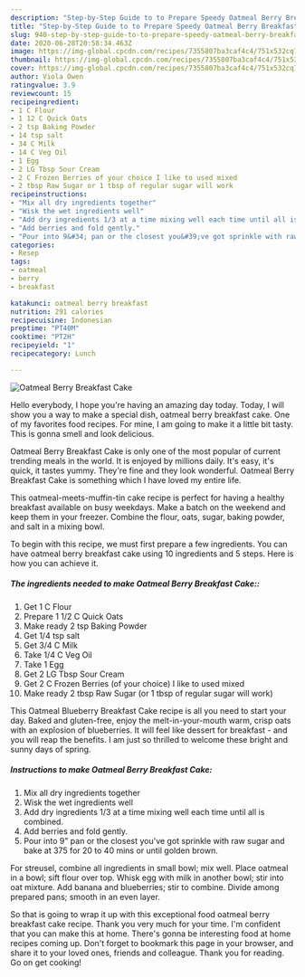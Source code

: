 ```yaml
---
description: "Step-by-Step Guide to to Prepare Speedy Oatmeal Berry Breakfast Cake"
title: "Step-by-Step Guide to to Prepare Speedy Oatmeal Berry Breakfast Cake"
slug: 940-step-by-step-guide-to-to-prepare-speedy-oatmeal-berry-breakfast-cake
date: 2020-06-28T20:58:34.463Z
image: https://img-global.cpcdn.com/recipes/7355807ba3caf4c4/751x532cq70/oatmeal-berry-breakfast-cake-recipe-main-photo.jpg
thumbnail: https://img-global.cpcdn.com/recipes/7355807ba3caf4c4/751x532cq70/oatmeal-berry-breakfast-cake-recipe-main-photo.jpg
cover: https://img-global.cpcdn.com/recipes/7355807ba3caf4c4/751x532cq70/oatmeal-berry-breakfast-cake-recipe-main-photo.jpg
author: Viola Owen
ratingvalue: 3.9
reviewcount: 15
recipeingredient:
- 1 C Flour
- 1 12 C Quick Oats
- 2 tsp Baking Powder
- 14 tsp salt
- 34 C Milk
- 14 C Veg Oil
- 1 Egg
- 2 LG Tbsp Sour Cream
- 2 C Frozen Berries of your choice I like to used mixed
- 2 tbsp Raw Sugar or 1 tbsp of regular sugar will work
recipeinstructions:
- "Mix all dry ingredients together"
- "Wisk the wet ingredients well"
- "Add dry ingredients 1/3 at a time mixing well each time until all is combined."
- "Add berries and fold gently."
- "Pour into 9&#34; pan or the closest you&#39;ve got sprinkle with raw sugar and bake at 375 for 20 to 40 mins or until golden brown."
categories:
- Resep
tags:
- oatmeal
- berry
- breakfast

katakunci: oatmeal berry breakfast
nutrition: 291 calories
recipecuisine: Indonesian
preptime: "PT40M"
cooktime: "PT2H"
recipeyield: "1"
recipecategory: Lunch

---
```



![Oatmeal Berry Breakfast Cake](https://img-global.cpcdn.com/recipes/7355807ba3caf4c4/751x532cq70/oatmeal-berry-breakfast-cake-recipe-main-photo.jpg)

Hello everybody, I hope you're having an amazing day today. Today, I will show you a way to make a special dish, oatmeal berry breakfast cake. One of my favorites food recipes. For mine, I am going to make it a little bit tasty. This is gonna smell and look delicious.

Oatmeal Berry Breakfast Cake is only one of the most popular of current trending meals in the world. It is enjoyed by millions daily. It's easy, it's quick, it tastes yummy. They're fine and they look wonderful. Oatmeal Berry Breakfast Cake is something which I have loved my entire life.

This oatmeal-meets-muffin-tin cake recipe is perfect for having a healthy breakfast available on busy weekdays. Make a batch on the weekend and keep them in your freezer. Combine the flour, oats, sugar, baking powder, and salt in a mixing bowl.


To begin with this recipe, we must first prepare a few ingredients. You can have oatmeal berry breakfast cake using 10 ingredients and 5 steps. Here is how you can achieve it.

##### The ingredients needed to make Oatmeal Berry Breakfast Cake::

1. Get 1 C Flour
1. Prepare 1 1/2 C Quick Oats
1. Make ready 2 tsp Baking Powder
1. Get 1/4 tsp salt
1. Get 3/4 C Milk
1. Take 1/4 C Veg Oil
1. Take 1 Egg
1. Get 2 LG Tbsp Sour Cream
1. Get 2 C Frozen Berries (of your choice) I like to used mixed
1. Make ready 2 tbsp Raw Sugar (or 1 tbsp of regular sugar will work)


This Oatmeal Blueberry Breakfast Cake recipe is all you need to start your day. Baked and gluten-free, enjoy the melt-in-your-mouth warm, crisp oats with an explosion of blueberries. It will feel like dessert for breakfast - and you will reap the benefits. I am just so thrilled to welcome these bright and sunny days of spring. 

##### Instructions to make Oatmeal Berry Breakfast Cake:

1. Mix all dry ingredients together
1. Wisk the wet ingredients well
1. Add dry ingredients 1/3 at a time mixing well each time until all is combined.
1. Add berries and fold gently.
1. Pour into 9&#34; pan or the closest you&#39;ve got sprinkle with raw sugar and bake at 375 for 20 to 40 mins or until golden brown.


For streusel, combine all ingredients in small bowl; mix well. Place oatmeal in a bowl; sift flour over top. Whisk egg with milk in another bowl; stir into oat mixture. Add banana and blueberries; stir to combine. Divide among prepared pans; smooth in an even layer. 

So that is going to wrap it up with this exceptional food oatmeal berry breakfast cake recipe. Thank you very much for your time. I'm confident that you can make this at home. There's gonna be interesting food at home recipes coming up. Don't forget to bookmark this page in your browser, and share it to your loved ones, friends and colleague. Thank you for reading. Go on get cooking!
